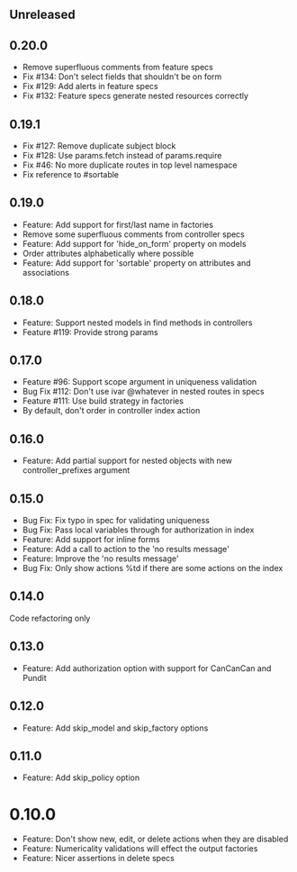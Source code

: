 ## Unreleased

## 0.20.0

- Remove superfluous comments from feature specs
- Fix #134: Don't select fields that shouldn't be on form
- Fix #129: Add alerts in feature specs
- Fix #132: Feature specs generate nested resources correctly

## 0.19.1

- Fix #127: Remove duplicate subject block
- Fix #128: Use params.fetch instead of params.require
- Fix #46: No more duplicate routes in top level namespace
- Fix reference to #sortable

## 0.19.0

- Feature: Add support for first/last name in factories
- Remove some superfluous comments from controller specs
- Feature: Add support for 'hide_on_form' property on models
- Order attributes alphabetically where possible
- Feature: Add support for 'sortable' property on attributes and associations

## 0.18.0

- Feature: Support nested models in find methods in controllers
- Feature #119: Provide strong params

## 0.17.0

- Feature #96: Support scope argument in uniqueness validation
- Bug Fix #112: Don't use ivar @whatever in nested routes in specs
- Feature #111: Use build strategy in factories
- By default, don't order in controller index action

## 0.16.0

- Feature: Add partial support for nested objects with new controller_prefixes argument

## 0.15.0

- Bug Fix: Fix typo in spec for validating uniqueness
- Bug Fix: Pass local variables through for authorization in index
- Feature: Add support for inline forms
- Feature: Add a call to action to the 'no results message'
- Feature: Improve the 'no results message'
- Bug Fix: Only show actions %td if there are some actions on the index

## 0.14.0

Code refactoring only

## 0.13.0

- Feature: Add authorization option with support for CanCanCan and Pundit

## 0.12.0

- Feature: Add skip_model and skip_factory options

## 0.11.0

- Feature: Add skip_policy option

# 0.10.0

- Feature: Don't show new, edit, or delete actions when they are disabled
- Feature: Numericality validations will effect the output factories
- Feature: Nicer assertions in delete specs
